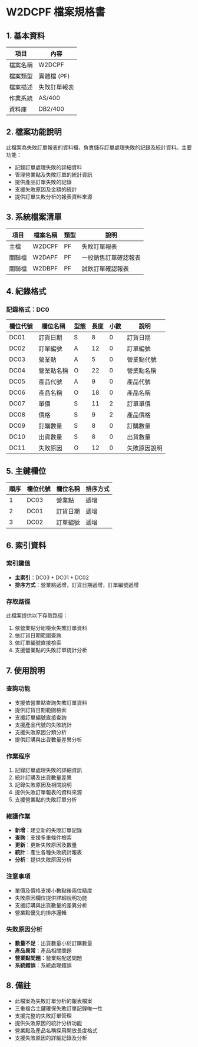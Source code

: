 # W2DCPF 檔案規格書

## 1. 基本資料

| 項目 | 內容 |
|------|------|
| 檔案名稱 | W2DCPF |
| 檔案類型 | 實體檔 (PF) |
| 檔案描述 | 失敗訂單報表 |
| 作業系統 | AS/400 |
| 資料庫 | DB2/400 |

## 2. 檔案功能說明

此檔案為失敗訂單報表的資料檔，負責儲存訂單處理失敗的記錄及統計資料。主要功能：
- 記錄訂單處理失敗的詳細資料
- 管理營業點及失敗訂單的統計資訊
- 提供產品訂單失敗的記錄
- 支援失敗原因及金額的統計
- 提供訂單失敗分析的報表資料來源

## 3. 系統檔案清單

| 項目 | 檔案名稱 | 類型 | 說明 |
|------|----------|------|------|
| 主檔 | W2DCPF | PF | 失敗訂單報表 |
| 關聯檔 | W2DAPF | PF | 一般銷售訂單確認報表 |
| 關聯檔 | W2DBPF | PF | 試飲訂單確認報表 |

## 4. 紀錄格式

### 記錄格式：DC0

| 欄位代號 | 欄位名稱 | 型態 | 長度 | 小數 | 說明 |
|----------|----------|------|------|------|------|
| DC01 | 訂貨日期 | S | 8 | 0 | 訂貨日期 |
| DC02 | 訂單編號 | A | 12 | 0 | 訂單編號 |
| DC03 | 營業點 | A | 5 | 0 | 營業點代號 |
| DC04 | 營業點名稱 | O | 22 | 0 | 營業點名稱 |
| DC05 | 產品代號 | A | 9 | 0 | 產品代號 |
| DC06 | 產品名稱 | O | 18 | 0 | 產品名稱 |
| DC07 | 單價 | S | 11 | 2 | 訂單單價 |
| DC08 | 價格 | S | 9 | 2 | 產品價格 |
| DC09 | 訂購數量 | S | 8 | 0 | 訂購數量 |
| DC10 | 出貨數量 | S | 8 | 0 | 出貨數量 |
| DC11 | 失敗原因 | O | 12 | 0 | 失敗原因說明 |

## 5. 主鍵欄位

| 順序 | 欄位代號 | 欄位名稱 | 排序方式 |
|------|----------|----------|----------|
| 1 | DC03 | 營業點 | 遞增 |
| 2 | DC01 | 訂貨日期 | 遞增 |
| 3 | DC02 | 訂單編號 | 遞增 |

## 6. 索引資料

### 索引鍵值
- **主索引**：DC03 + DC01 + DC02
- **排序方式**：營業點遞增，訂貨日期遞增，訂單編號遞增

### 存取路徑
此檔案提供以下存取路徑：
1. 依營業點分組檢索失敗訂單資料
2. 依訂貨日期範圍查詢
3. 依訂單編號直接檢索
4. 支援營業點的失敗訂單統計分析

## 7. 使用說明

### 查詢功能
- 支援依營業點查詢失敗訂單資料
- 提供訂貨日期範圍檢索
- 支援訂單編號直接查詢
- 支援產品代號的失敗統計
- 支援失敗原因分類分析
- 提供訂購與出貨數量差異分析

### 作業程序
1. 記錄訂單處理失敗的詳細資訊
2. 統計訂購及出貨數量差異
3. 記錄失敗原因及相關說明
4. 提供失敗訂單報表的資料來源
5. 支援營業點的失敗訂單分析

### 維護作業
- **新增**：建立新的失敗訂單記錄
- **查詢**：支援多重條件檢索
- **更新**：更新失敗原因及數量
- **統計**：產生各種失敗統計報表
- **分析**：提供失敗原因分析

### 注意事項
- 單價及價格支援小數點後兩位精度
- 失敗原因欄位提供詳細說明功能
- 支援訂購與出貨數量的差異分析
- 營業點優先的排序邏輯

### 失敗原因分析
- **數量不足**：出貨數量小於訂購數量
- **產品異常**：產品相關問題
- **營業點問題**：營業點配送問題
- **系統錯誤**：系統處理錯誤

## 8. 備註

- 此檔案為失敗訂單分析的報表檔案
- 三重複合主鍵確保失敗訂單記錄唯一性
- 支援完整的失敗訂單管理
- 提供失敗原因的統計分析功能
- 營業點及產品名稱採用開放長度格式
- 支援失敗原因的詳細記錄及分析 